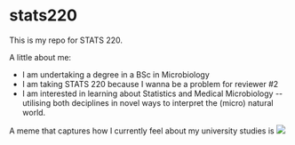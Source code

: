 # stats220

This is my repo for STATS 220. 

A little about me:

- I am undertaking a degree in a BSc in Microbiology
- I am taking STATS 220 because I wanna be a problem for reviewer #2  
- I am interested in learning about Statistics and Medical Microbiology -- utilising both deciplines in novel ways to interpret the (micro) natural world.  

A meme that captures how I currently feel about my university studies is ![](http://i.imgur.com/Ssfp7.gif) 
